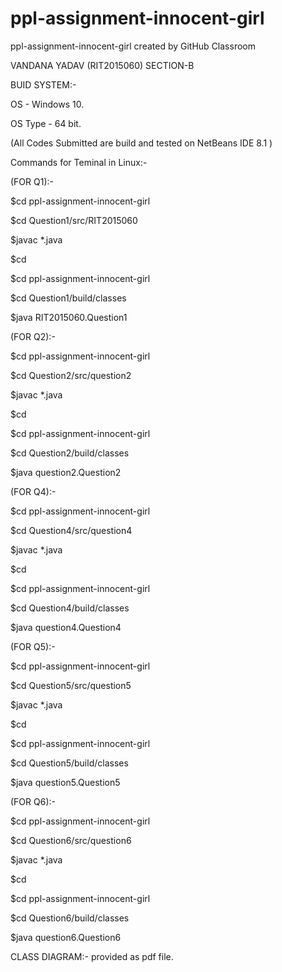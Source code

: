 # ppl-assignment-innocent-girl
ppl-assignment-innocent-girl created by GitHub Classroom

VANDANA YADAV
(RIT2015060)
SECTION-B

BUID SYSTEM:-

OS - Windows 10.

OS Type - 64 bit.

(All Codes Submitted are build and tested on NetBeans IDE 8.1 )

Commands for Teminal in Linux:-

(FOR Q1):-

$cd ppl-assignment-innocent-girl

$cd Question1/src/RIT2015060

$javac *.java

$cd

$cd ppl-assignment-innocent-girl

$cd Question1/build/classes

$java RIT2015060.Question1


(FOR Q2):-

$cd ppl-assignment-innocent-girl

$cd Question2/src/question2

$javac *.java

$cd

$cd ppl-assignment-innocent-girl

$cd Question2/build/classes

$java question2.Question2


(FOR Q4):-

$cd ppl-assignment-innocent-girl

$cd Question4/src/question4

$javac *.java

$cd

$cd ppl-assignment-innocent-girl

$cd Question4/build/classes

$java question4.Question4

(FOR Q5):-

$cd ppl-assignment-innocent-girl

$cd Question5/src/question5

$javac *.java

$cd

$cd ppl-assignment-innocent-girl


$cd Question5/build/classes

$java question5.Question5


(FOR Q6):-

$cd ppl-assignment-innocent-girl

$cd Question6/src/question6

$javac *.java

$cd

$cd ppl-assignment-innocent-girl


$cd Question6/build/classes

$java question6.Question6


CLASS DIAGRAM:- provided as pdf file.
